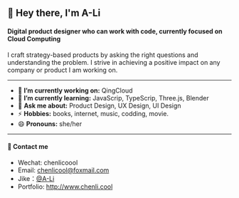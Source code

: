 
<h2 align="left"> 👋  Hey there, I'm A-Li </h2>

<h4 align="left"> Digital product designer who can work with code, currently focused on Cloud Computing  </h4>
I craft strategy-based products by asking the right questions and understanding the problem. I strive in achieving a positive impact on any company or product I am working on.

---

<!-- credits for gif https://gph.is/g/ZWg5jr7 -->
<!--
<img align="right" height="150" width="210" src="data.gif">
- 👯 **I’m looking to collaborate on:** data science projects/competitions
-->


- 🔭 **I’m currently working on:** QingCloud
- 🌱 **I’m currently learning:** JavaScrip, TypeScrip, Three.js, Blender
- 💬 **Ask me about:** Product Design, UX Design, UI Design
- ⚡ **Hobbies:** books, internet, music, codding, movie.
- 😄 **Pronouns:** she/her

---
<h4 align="left">💁 Contact me</h4>

- Wechat: chenlicoool
- Email: chenlicool@foxmail.com
- Jike：<a href="https://web.okjike.com/u/8ff9c142-e256-497e-a69d-c43e21b012b3">@A-Li</a>
- Portfolio: http://www.chenli.cool

